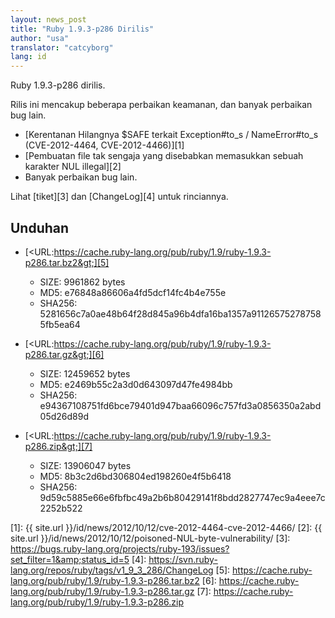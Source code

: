 ```yaml
---
layout: news_post
title: "Ruby 1.9.3-p286 Dirilis"
author: "usa"
translator: "catcyborg"
lang: id
---
```


Ruby 1.9.3-p286 dirilis.

Rilis ini mencakup beberapa perbaikan keamanan, dan banyak perbaikan bug lain.

* [Kerentanan Hilangnya $SAFE terkait Exception#to\_s / NameError#to\_s
  (CVE-2012-4464, CVE-2012-4466)][1]
* [Pembuatan file tak sengaja yang disebabkan memasukkan sebuah karakter NUL illegal][2]
* Banyak perbaikan bug lain.

Lihat [tiket][3] dan [ChangeLog][4] untuk rinciannya.

## Unduhan

* [&lt;URL:https://cache.ruby-lang.org/pub/ruby/1.9/ruby-1.9.3-p286.tar.bz2&gt;][5]
  * SIZE: 9961862 bytes
  * MD5: e76848a86606a4fd5dcf14fc4b4e755e
  * SHA256: 5281656c7a0ae48b64f28d845a96b4dfa16ba1357a911265752787585fb5ea64

* [&lt;URL:https://cache.ruby-lang.org/pub/ruby/1.9/ruby-1.9.3-p286.tar.gz&gt;][6]
  * SIZE: 12459652 bytes
  * MD5: e2469b55c2a3d0d643097d47fe4984bb
  * SHA256: e94367108751fd6bce79401d947baa66096c757fd3a0856350a2abd05d26d89d

* [&lt;URL:https://cache.ruby-lang.org/pub/ruby/1.9/ruby-1.9.3-p286.zip&gt;][7]
  * SIZE: 13906047 bytes
  * MD5: 8b3c2d6bd306804ed198260e4f5b6418
  * SHA256: 9d59c5885e66e6fbfbc49a2b6b80429141f8bdd2827747ec9a4eee7c2252b522



[1]: {{ site.url }}/id/news/2012/10/12/cve-2012-4464-cve-2012-4466/
[2]: {{ site.url }}/id/news/2012/10/12/poisoned-NUL-byte-vulnerability/
[3]: https://bugs.ruby-lang.org/projects/ruby-193/issues?set_filter=1&amp;status_id=5
[4]: https://svn.ruby-lang.org/repos/ruby/tags/v1_9_3_286/ChangeLog
[5]: https://cache.ruby-lang.org/pub/ruby/1.9/ruby-1.9.3-p286.tar.bz2
[6]: https://cache.ruby-lang.org/pub/ruby/1.9/ruby-1.9.3-p286.tar.gz
[7]: https://cache.ruby-lang.org/pub/ruby/1.9/ruby-1.9.3-p286.zip
